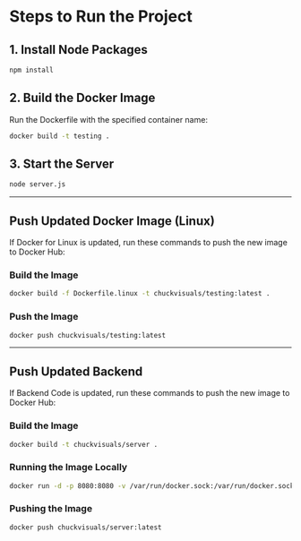 # Steps to Run the Project

## 1. Install Node Packages
```bash
npm install
```

## 2. Build the Docker Image
Run the Dockerfile with the specified container name:
```bash
docker build -t testing .
```

## 3. Start the Server
```bash
node server.js
```

---

## Push Updated Docker Image (Linux)
If Docker for Linux is updated, run these commands to push the new image to Docker Hub:

### Build the Image
```bash
docker build -f Dockerfile.linux -t chuckvisuals/testing:latest .
```

### Push the Image
```bash
docker push chuckvisuals/testing:latest
```
---

## Push Updated Backend
If Backend Code is updated, run these commands to push the new image to Docker Hub:

### Build the Image
```bash
docker build -t chuckvisuals/server .
```

### Running the Image Locally
```bash
docker run -d -p 8080:8080 -v /var/run/docker.sock:/var/run/docker.sock chuckvisuals/server
```

### Pushing the Image 
```bash
docker push chuckvisuals/server:latest
```
